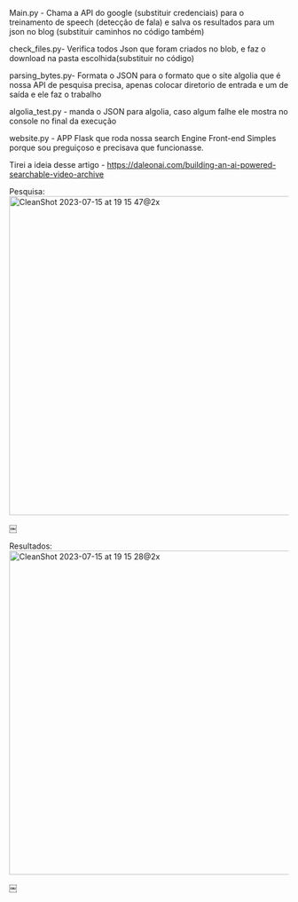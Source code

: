 Main.py - Chama a API do google (substituir credenciais) para o treinamento de speech (detecção de fala) e salva os resultados para um json no blog (substituir caminhos no código também)

check_files.py- Verifica todos Json  que foram criados no blob, e faz o download na pasta escolhida(substituir no código)

parsing_bytes.py- Formata o JSON para o formato que o site algolia que é nossa API de pesquisa precisa, apenas colocar diretorio de entrada e um de saída e ele faz o trabalho

algolia_test.py - manda o JSON para algolia, caso algum falhe ele mostra no console no final da execução

website.py - APP Flask que roda nossa search Engine
Front-end Simples porque sou preguiçoso e precisava que funcionasse.

Tirei a ideia desse artigo - https://daleonai.com/building-an-ai-powered-searchable-video-archive

Pesquisa:
<img width="575" alt="CleanShot 2023-07-15 at 19 15 47@2x" src="https://github.com/lucasfersilva/ai-video-search/assets/37738836/ef51a95b-4310-4ab9-9cbf-7eb4270bbc56">

￼

Resultados:
<img width="584" alt="CleanShot 2023-07-15 at 19 15 28@2x" src="https://github.com/lucasfersilva/ai-video-search/assets/37738836/065277ef-e918-4f2c-92ee-302bcd0db9f3">

￼


